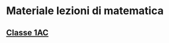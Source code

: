 # Materiale lezioni di matematica

## [Classe 1AC](https://www.notion.so/1-AC-A-S-2023-2024-2ba1398723254d26b8bd3f55709b59e2?pvs=4)
